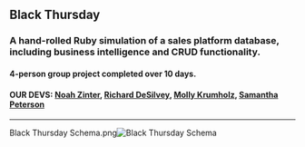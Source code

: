 ## Black Thursday
### A hand-rolled Ruby simulation of a sales platform database, including business intelligence and CRUD functionality. 
#### 4-person group project completed over 10 days. 
#### OUR DEVS: [Noah Zinter](https://www.linkedin.com/in/noahzinter), [Richard DeSilvey](https://www.linkedin.com/in/richard-desilvey-33161696/), [Molly Krumholz](https://www.linkedin.com/in/mkrumholz/), [Samantha Peterson](https://www.linkedin.com/in/samantha-peterson-15b18220b/)

---

Black Thursday Schema.png![Black Thursday Schema](https://user-images.githubusercontent.com/77814101/126880269-52bd1ed9-6eee-481e-8082-e4d0b955f878.png)



